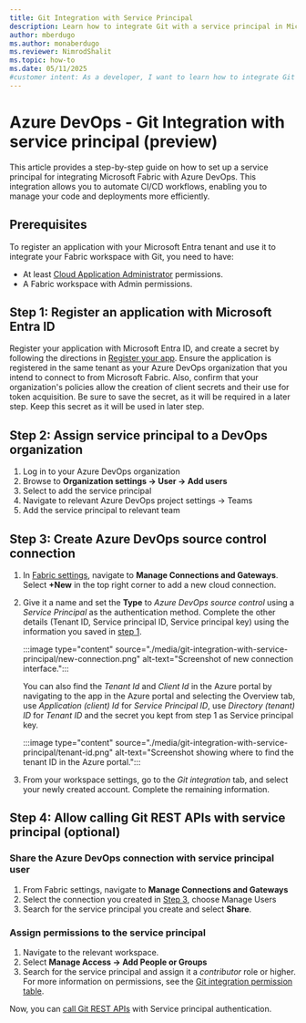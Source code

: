```yaml
---
title: Git Integration with Service Principal
description: Learn how to integrate Git with a service principal in Microsoft Fabric for streamlined CI/CD workflows.
author: mberdugo
ms.author: monaberdugo
ms.reviewer: NimrodShalit
ms.topic: how-to
ms.date: 05/11/2025
#customer intent: As a developer, I want to learn how to integrate Git with a service principal in Microsoft Fabric, so that I can automate CI/CD workflows.
---
```


# Azure DevOps - Git Integration with service principal (preview)

This article provides a step-by-step guide on how to set up a service principal for integrating Microsoft Fabric with Azure DevOps. This integration allows you to automate CI/CD workflows, enabling you to manage your code and deployments more efficiently.

## Prerequisites

To register an application with your Microsoft Entra tenant and use it to integrate your Fabric workspace with Git, you need to have:

- At least [Cloud Application Administrator](/entra/identity/role-based-access-control/permissions-reference#cloud-application-administrator) permissions.
- A Fabric workspace with Admin permissions.

## Step 1: Register an application with Microsoft Entra ID

Register your application with Microsoft Entra ID, and create a secret by following the directions in [Register your app](/power-bi/developer/embedded/register-app#register-your-app). Ensure the application is registered in the same tenant as your Azure DevOps organization that you intend to connect to from Microsoft Fabric. Also, confirm that your organization's policies allow the creation of client secrets and their use for token acquisition. Be sure to save the secret, as it will be required in a later step. Keep this secret as it will be used in later step.

## Step 2: Assign service principal to a DevOps organization

1. Log in to your Azure DevOps organization
1. Browse to **Organization settings -> User -> Add users**
1. Select to add the service principal  
1. Navigate to relevant Azure DevOps project settings -> Teams  
1. Add the service principal to relevant team

## Step 3: Create Azure DevOps source control connection

1. In [Fabric settings](../../fundamentals/fabric-settings.md), navigate to **Manage Connections and Gateways**. Select **+New** in the top right corner to add a new cloud connection.
1. Give it a name and set the **Type** to *Azure DevOps source control* using a *Service Principal* as the authentication method. Complete the other details (Tenant ID, Service principal ID, Service principal key) using the information you saved in [step 1](#step-1-register-an-application-with-microsoft-entra-id).

     :::image type="content" source="./media/git-integration-with-service-principal/new-connection.png" alt-text="Screenshot of new connection interface.":::

     You can also find the *Tenant Id* and *Client Id*  in the Azure portal by navigating to the app in the Azure portal and selecting the Overview tab, use *Application (client) Id* for *Service Principal ID*, use *Directory (tenant) ID* for *Tenant ID* and the secret you kept from step 1 as Service principal key.

     :::image type="content" source="./media/git-integration-with-service-principal/tenant-id.png" alt-text="Screenshot showing where to find the tenant ID in the Azure portal.":::


1. From your workspace settings, go to the *Git integration* tab, and select your newly created account. Complete the remaining information.

## Step 4: Allow calling Git REST APIs with service principal (optional)

### Share the Azure DevOps connection with service principal user

1. From Fabric settings, navigate to **Manage Connections and Gateways**
1. Select the connection you created in [Step 3](#step-3-create-azure-devops-source-control-connection), choose Manage Users 
1. Search for the service principal you create and select **Share**.

### Assign permissions to the service principal

1. Navigate to the relevant workspace.
1. Select **Manage Access -> Add People or Groups**
1. Search for the service principal and assign it a *contributor* role or higher. For more information on permissions, see the [Git integration permission table](./git-integration-process.md#required-fabric-permissions-for-popular-actions).

Now, you can [call Git REST APIs](./git-automation.md) with Service principal authentication.
